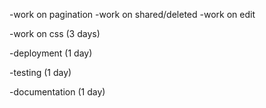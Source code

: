 -work on pagination
-work on shared/deleted
-work on edit 

-work on css (3 days)

-deployment (1 day)

-testing (1 day)

-documentation (1 day)


